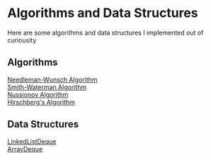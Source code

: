 # Algorithms and Data Structures
Here are some algorithms and data structures I implemented out of curiousity


## Algorithms
[Needleman-Wunsch Algorithm](https://github.com/biz-whitney/Algorithms-Data-Structures-/blob/master/NeedlemanWunsch.java) <br />
[Smith-Waterman Algorithm](https://github.com/biz-whitney/Algorithms-Data-Structures-/blob/master/SmithWaterman.java) <br />
[Nussionov Algorithm](https://github.com/biz-whitney/Algorithms-Data-Structures-/blob/master/NussinovAlgorithm.java) <br />
[Hirschberg's Algorithm](https://en.wikipedia.org/wiki/Hirschberg%27s_algorithm) <br />



## Data Structures 
[LinkedListDeque](https://github.com/biz-whitney/Algorithms-Data-Structures-/blob/master/LinkedListDeque.java) <br />
[ArrayDeque](https://github.com/biz-whitney/Algorithms-Data-Structures-/blob/master/ArrayDeque.java) <br />
